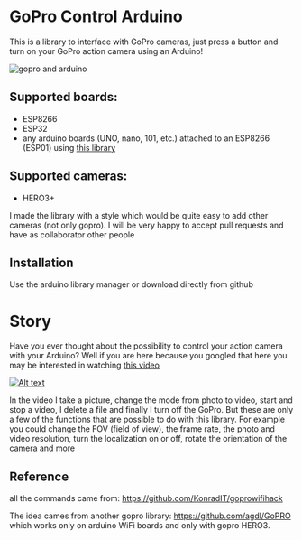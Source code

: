 # GoPro Control Arduino
This is a library to interface with GoPro cameras, just press a button and turn on your GoPro action camera using an Arduino!

![gopro and arduino](https://mega.nz/#!kKA10SyC!xneQqS0coYkKzBZopp3TtVHcCYmYVRG_IKMqsk8P_B0)

## Supported boards:
- ESP8266
- ESP32
- any arduino boards (UNO, nano, 101, etc.) attached to an ESP8266 (ESP01) using [this library](https://github.com/bportaluri/WiFiEsp)

## Supported cameras:
- HERO3+

I made the library with a style which would be quite easy to add other cameras (not only gopro). I will be very happy to accept pull requests and have as collaborator other people

## Installation

Use the arduino library manager or download directly from github

# Story
Have you ever thought about the possibility to control your action camera with your Arduino? Well if you are here because you googled that here you may be interested in watching [this video](https://youtu.be/PuM-ZQ2tMW0)

[![Alt text](https://img.youtube.com/vi/PuM-ZQ2tMW0&feature=youtu.be/0.jpg)](https://www.youtube.com/watch?v=PuM-ZQ2tMW0&feature=youtu.be)


In the video I take a picture, change the mode from photo to video, start and stop a video, I delete a file and finally I turn off the GoPro. But these are only a few of the functions that are possible to do with this library. For example you could change the FOV (field of view), the frame rate, the photo and video resolution, turn the localization on or off, rotate the orientation of the camera and more

## Reference

all the commands came from: https://github.com/KonradIT/goprowifihack

The idea cames from another gopro library: https://github.com/agdl/GoPRO which works only on arduino WiFi boards and only with gopro HERO3.
